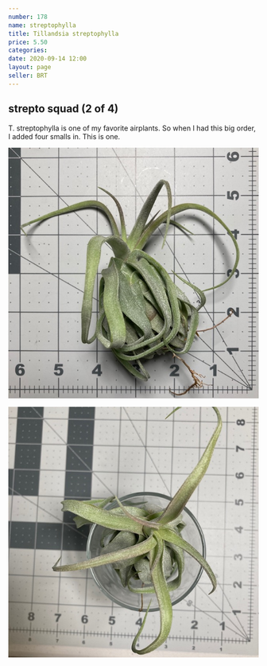 ```yaml
---
number: 178
name: streptophylla
title: Tillandsia streptophylla
price: 5.50
categories: 
date: 2020-09-14 12:00
layout: page
seller: BRT
---
```

## strepto squad (2 of 4)

T. streptophylla is one of my favorite airplants. So when I had this big order, I added four smalls in. This is one.

!["Tillandsia streptophylla"](/i/IMG_0958.jpeg "Tillandsia streptophylla")

!["Tillandsia streptophylla"](/i/IMG_0959.jpeg "Tillandsia streptophylla")
